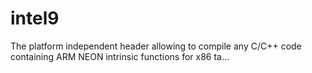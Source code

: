 # intel9
The platform independent header allowing to compile any C/C++ code containing ARM NEON intrinsic functions for x86 ta…
